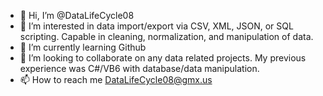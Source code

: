 - 👋 Hi, I’m @DataLifeCycle08
- 👀 I’m interested in data import/export via CSV, XML, JSON, or SQL scripting. Capable in cleaning, normalization, and manipulation of data.
- 🌱 I’m currently learning Github
- 💞️ I’m looking to collaborate on any data related projects. My previous experience was C#/VB6 with database/data manipulation.
- 📫 How to reach me DataLifeCycle08@gmx.us

<!---
DataLifeCycle08/DataLifeCycle08 is a ✨ special ✨ repository because its `README.md` (this file) appears on your GitHub profile.
You can click the Preview link to take a look at your changes.
--->
